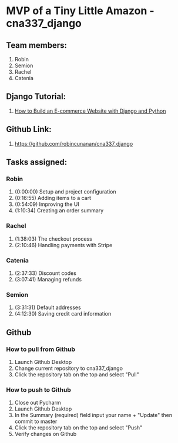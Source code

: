 # MVP of a Tiny Little Amazon - cna337_django

## Team members: 
1. Robin
2. Semion
3. Rachel
4. Catenia

## Django Tutorial:
1. [How to Build an E-commerce Website with Django and Python](https://www.youtube.com/watch?v=YZvRrldjf1Y&feature=youtu.be)

## Github Link:
1. https://github.com/robincunanan/cna337_django

## Tasks assigned:
### Robin
1. (0:00:00) Setup and project configuration 
2. (0:16:55) Adding items to a cart 
3. (0:54:09) Improving the UI 
4. (1:10:34) Creating an order summary 
### Rachel
1. (1:38:03) The checkout process 
2. (2:10:46) Handling payments with Stripe 
### Catenia
1. (2:37:33) Discount codes
2. (3:07:41) Managing refunds 
### Semion
1. (3:31:31) Default addresses 
2. (4:12:30) Saving credit card information 

## Github
### How to pull from Github
1. Launch Github Desktop
2. Change current repository to cna337_django
3. Click the repository tab on the top and select "Pull"

### How to push to Github
1. Close out Pycharm 
2. Launch Github Desktop
3. In the Summary (required) field input your name + "Update" then commit to master
4. Click the repository tab on the top and select "Push"
5. Verify changes on Github 
